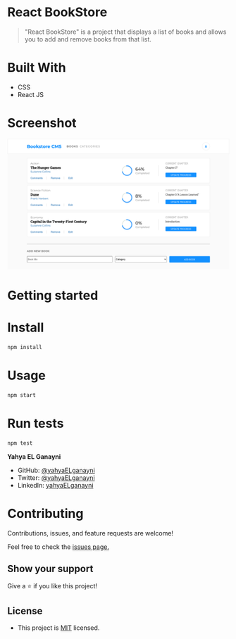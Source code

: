 # React BookStore

> "React BookStore" is a project that displays a list of books and allows you to add and remove books from that list.

# Built With

- CSS
- React JS

# Screenshot

![screenshot](https://github.com/olawale-o/react-bookstore/blob/add-styling/src/assets/screenshot.png?raw=true")

# Getting started

# Install

```bash
npm install
```

# Usage

```bash
npm start
```

# Run tests

```bash
npm test
```

**Yahya EL Ganayni**

- GitHub: [@yahyaELganayni](https://github.com/yahyaelganyni1)
- Twitter: [@yahyaELganayni](https://twitter.com/@crazy20046)
- LinkedIn: [yahyaELganayni](https://www.linkedin.com/in/yahya-el-ganayni-a456115b/)

# Contributing

Contributions, issues, and feature requests are welcome!

Feel free to check the [issues page.](https://github.com/yahyaelganyni1/bookstore/issues)

## Show your support

Give a ⭐️ if you like this project!

## License

- This project is [MIT](./MIT.md) licensed.
